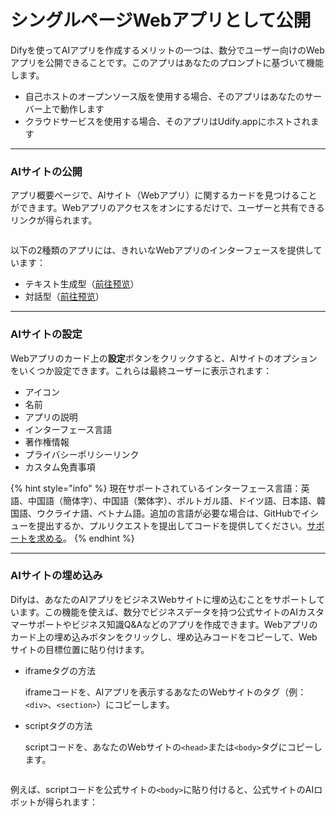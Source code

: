 # シングルページWebアプリとして公開

Difyを使ってAIアプリを作成するメリットの一つは、数分でユーザー向けのWebアプリを公開できることです。このアプリはあなたのプロンプトに基づいて機能します。

* 自己ホストのオープンソース版を使用する場合、そのアプリはあなたのサーバー上で動作します
* クラウドサービスを使用する場合、そのアプリはUdify.appにホストされます

***

### AIサイトの公開

アプリ概要ページで、AIサイト（Webアプリ）に関するカードを見つけることができます。Webアプリのアクセスをオンにするだけで、ユーザーと共有できるリンクが得られます。

<figure><img src="https://assets-docs.dify.ai/dify-enterprise-mintlify/jp/guides/application-publishing/launch-your-webapp-quickly/56093185a61265109cee9f2e00420ff4.png" alt=""><figcaption></figcaption></figure>

以下の2種類のアプリには、きれいなWebアプリのインターフェースを提供しています：

* テキスト生成型（[前往预览](text-generator.md)）
* 対話型（[前往预览](conversation-application.md)）

***

### AIサイトの設定

Webアプリのカード上の**設定**ボタンをクリックすると、AIサイトのオプションをいくつか設定できます。これらは最終ユーザーに表示されます：

* アイコン
* 名前
* アプリの説明
* インターフェース言語
* 著作権情報
* プライバシーポリシーリンク
* カスタム免責事項

{% hint style="info" %}
現在サポートされているインターフェース言語：英語、中国語（簡体字）、中国語（繁体字）、ポルトガル語、ドイツ語、日本語、韓国語、ウクライナ語、ベトナム語。追加の言語が必要な場合は、GitHubでイシューを提出するか、プルリクエストを提出してコードを提供してください。[サポートを求める](../../../community/support.md)。
{% endhint %}

***

### AIサイトの埋め込み

Difyは、あなたのAIアプリをビジネスWebサイトに埋め込むことをサポートしています。この機能を使えば、数分でビジネスデータを持つ公式サイトのAIカスタマーサポートやビジネス知識Q&Aなどのアプリを作成できます。Webアプリのカード上の埋め込みボタンをクリックし、埋め込みコードをコピーして、Webサイトの目標位置に貼り付けます。

*   iframeタグの方法

    iframeコードを、AIアプリを表示するあなたのWebサイトのタグ（例：`<div>`、`<section>`）にコピーします。
*   scriptタグの方法

    scriptコードを、あなたのWebサイトの`<head>`または`<body>`タグにコピーします。

<figure><img src="https://assets-docs.dify.ai/dify-enterprise-mintlify/jp/guides/application-publishing/launch-your-webapp-quickly/1e2e8c9adc620f9d6b4ea157119e8659.png" alt=""><figcaption></figcaption></figure>

例えば、scriptコードを公式サイトの`<body>`に貼り付けると、公式サイトのAIロボットが得られます：

<figure><img src="https://assets-docs.dify.ai/dify-enterprise-mintlify/jp/guides/application-publishing/launch-your-webapp-quickly/f5a5e95e1120906669b3c1ad4e186dea.png" alt=""><figcaption></figcaption></figure>